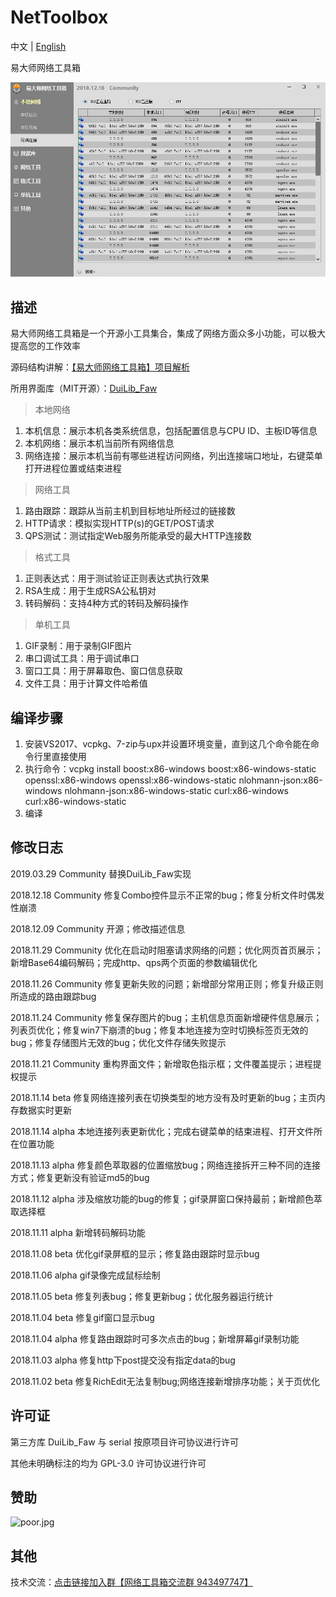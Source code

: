 ﻿# NetToolbox

中文 | [English](README.md)

易大师网络工具箱

![capture.jpg](capture.jpg)

## 描述

易大师网络工具箱是一个开源小工具集合，集成了网络方面众多小功能，可以极大提高您的工作效率

源码结构讲解：[【易大师网络工具箱】项目解析](https://www.fawdlstty.com/archives/608.html)

所用界面库（MIT开源）：[DuiLib_Faw](https://github.com/fawdlstty/DuiLib_Faw)

> 本地网络

1. 本机信息：展示本机各类系统信息，包括配置信息与CPU ID、主板ID等信息
2. 本机网络：展示本机当前所有网络信息
3. 网络连接：展示本机当前有哪些进程访问网络，列出连接端口地址，右键菜单打开进程位置或结束进程

> 网络工具

1. 路由跟踪：跟踪从当前主机到目标地址所经过的链接数
2. HTTP请求：模拟实现HTTP(s)的GET/POST请求
3. QPS测试：测试指定Web服务所能承受的最大HTTP连接数

> 格式工具

1. 正则表达式：用于测试验证正则表达式执行效果
2. RSA生成：用于生成RSA公私钥对
3. 转码解码：支持4种方式的转码及解码操作

> 单机工具

1. GIF录制：用于录制GIF图片
2. 串口调试工具：用于调试串口
3. 窗口工具：用于屏幕取色、窗口信息获取
4. 文件工具：用于计算文件哈希值

## 编译步骤

1. 安装VS2017、vcpkg、7-zip与upx并设置环境变量，直到这几个命令能在命令行里直接使用
2. 执行命令：vcpkg install boost:x86-windows boost:x86-windows-static openssl:x86-windows openssl:x86-windows-static nlohmann-json:x86-windows nlohmann-json:x86-windows-static curl:x86-windows curl:x86-windows-static
3. 编译

## 修改日志

2019.03.29 Community 替换DuiLib_Faw实现

2018.12.18 Community 修复Combo控件显示不正常的bug；修复分析文件时偶发性崩溃

2018.12.09 Community 开源；修改描述信息

2018.11.29 Community 优化在启动时阻塞请求网络的问题；优化网页首页展示；新增Base64编码解码；完成http、qps两个页面的参数编辑优化

2018.11.26 Community 修复更新失败的问题；新增部分常用正则；修复升级正则所造成的路由跟踪bug

2018.11.24 Community 修复保存图片的bug；主机信息页面新增硬件信息展示；列表页优化；修复win7下崩溃的bug；修复本地连接为空时切换标签页无效的bug；修复存储图片无效的bug；优化文件存储失败提示

2018.11.21 Community 重构界面文件；新增取色指示框；文件覆盖提示；进程提权提示

2018.11.14 beta 修复网络连接列表在切换类型的地方没有及时更新的bug；主页内存数据实时更新

2018.11.14 alpha 本地连接列表更新优化；完成右键菜单的结束进程、打开文件所在位置功能

2018.11.13 alpha 修复颜色萃取器的位置缩放bug；网络连接拆开三种不同的连接方式；修复更新没有验证md5的bug

2018.11.12 alpha 涉及缩放功能的bug的修复；gif录屏窗口保持最前；新增颜色萃取选择框

2018.11.11 alpha 新增转码解码功能

2018.11.08 beta 优化gif录屏框的显示；修复路由跟踪时显示bug

2018.11.06 alpha gif录像完成鼠标绘制

2018.11.05 beta 修复列表bug；修复更新bug；优化服务器运行统计

2018.11.04 beta 修复gif窗口显示bug

2018.11.04 alpha 修复路由跟踪时可多次点击的bug；新增屏幕gif录制功能

2018.11.03 alpha 修复http下post提交没有指定data的bug

2018.11.02 beta 修复RichEdit无法复制bug;网络连接新增排序功能；关于页优化

## 许可证

第三方库 DuiLib_Faw 与 serial 按原项目许可协议进行许可

其他未明确标注的均为 GPL-3.0 许可协议进行许可

## 赞助

![poor.jpg](poor.jpg)

## 其他

技术交流：[点击链接加入群【网络工具箱交流群 943497747】](https://jq.qq.com/?_wv=1027&k=5vG1SGq)
